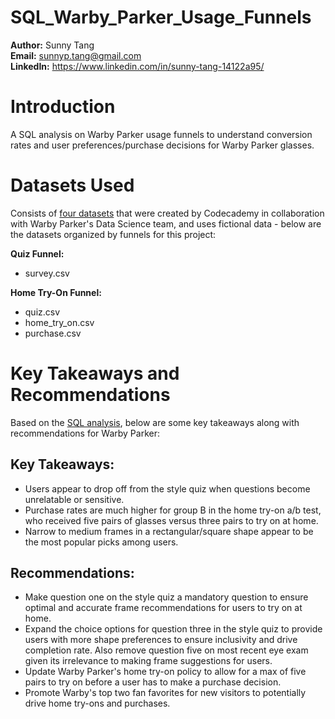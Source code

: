 # SQL_Warby_Parker_Usage_Funnels
**Author:** Sunny Tang   
**Email:** sunnyp.tang@gmail.com   
**LinkedIn:** https://www.linkedin.com/in/sunny-tang-14122a95/

# Introduction 
A SQL analysis on Warby Parker usage funnels to understand conversion rates and user preferences/purchase decisions for Warby Parker glasses.

# Datasets Used 
Consists of [four datasets](/datasets/) that were created by Codecademy in collaboration with Warby Parker's Data Science team, and uses fictional data - below are the datasets organized by funnels for this project:

**Quiz Funnel:**

  * survey.csv

**Home Try-On Funnel:**

  * quiz.csv  
  * home_try_on.csv  
  * purchase.csv

# Key Takeaways and Recommendations 
Based on the [SQL analysis](/questions_and_answers.md), below are some key takeaways along with recommendations for Warby Parker: 

## Key Takeaways: 

 * Users appear to drop off from the style quiz when questions become unrelatable or sensitive.
 * Purchase rates are much higher for group B in the home try-on a/b test, who received five pairs of glasses versus three pairs to try on at home.
 * Narrow to medium frames in a rectangular/square shape appear to be the most popular picks among users. 

## Recommendations: 

 * Make question one on the style quiz a mandatory question to ensure optimal and accurate frame recommendations for users to try on at home.
 * Expand the choice options for question three in the style quiz to provide users with more shape preferences to ensure inclusivity and drive completion rate. Also remove question five on most recent eye exam given its irrelevance to making frame suggestions for users.
 * Update Warby Parker's home try-on policy to allow for a max of five pairs to try on before a user has to make a purchase decision.
 * Promote Warby's top two fan favorites for new visitors to potentially drive home try-ons and purchases. 
